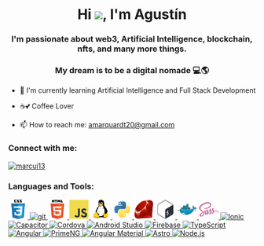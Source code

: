 <h1 align="center">Hi <img src="https://media.giphy.com/media/hvRJCLFzcasrR4ia7z/giphy.gif" width="28">, I'm Agustín</h1>
<h3 align="center">I'm passionate about web3, Artificial Intelligence, blockchain, nfts, and many more things.</h3>
<h3 align="center">My dream is to be a digital nomade 💻🌎</h3>

- 🌱 I'm currently learning Artificial Intelligence and Full Stack Development

- ☕💕 Coffee Lover

- 📫 How to reach me: amarquardt20@gmail.com

<h3 align="left">Connect with me:</h3>
<p align="left">
<a href="https://www.linkedin.com/in/agust%C3%ADn-marquardt-0015611b3/" target="blank"><img align="center" src="https://raw.githubusercontent.com/rahuldkjain/github-profile-readme-generator/master/src/images/icons/Social/linked-in-alt.svg" alt="marcui13" height="30" width="40" /></a></p>

<h3 align="left">Languages and Tools:</h3>
</a> 
<a href="https://www.w3schools.com/css/" target="_blank"> 
  <img src="https://raw.githubusercontent.com/devicons/devicon/master/icons/css3/css3-original-wordmark.svg" alt="css3" width="40" height="40"/> 
</a> 
<a href="https://git-scm.com/" target="_blank"> 
  <img src="https://www.vectorlogo.zone/logos/git-scm/git-scm-icon.svg" alt="git" width="40" height="40"/> 
</a> 
<a href="https://www.w3.org/html/" target="_blank"> 
  <img src="https://raw.githubusercontent.com/devicons/devicon/master/icons/html5/html5-original-wordmark.svg" alt="html5" width="40" height="40"/> 
</a>  
<a href="https://developer.mozilla.org/en-US/docs/Web/JavaScript" target="_blank"> 
  <img src="https://raw.githubusercontent.com/devicons/devicon/master/icons/javascript/javascript-original.svg" alt="javascript" width="40" height="40"/> 
</a> 
<a href="https://www.linux.org/" target="_blank"> 
  <img src="https://raw.githubusercontent.com/devicons/devicon/master/icons/linux/linux-original.svg" alt="linux" width="40" height="40"/> 
</a> 
<a href="" target="_blank"> 
  <img src="https://raw.githubusercontent.com/devicons/devicon/master/icons/python/python-original.svg" alt="python" width="40" height="40"/> 
</a> 
<a href="" target="_blank"> 
  <img src="https://raw.githubusercontent.com/devicons/devicon/master/icons/ruby/ruby-original.svg" alt="ruby" width="40" height="40"/> 
</a> 
<a href="" target="_blank"> 
  <img src="https://raw.githubusercontent.com/devicons/devicon/master/icons/bash/bash-original.svg" alt="bash" width="40" height="40"/> 
</a> 
<a href="" target="_blank"> 
  <img src="https://raw.githubusercontent.com/devicons/devicon/master/icons/docker/docker-original.svg" alt="docker" width="40" height="40"/> 
</a> 
<a href="" target="_blank"> 
  <img src="https://raw.githubusercontent.com/devicons/devicon/master/icons/sass/sass-original.svg" alt="sass" width="40" height="40"/> 
</a> 
<a href="https://ionicframework.com/" target="_blank"> 
  <img src="https://ionicframework.com/img/meta/logo.png" alt="Ionic" width="40" height="40"/> 
</a> 
<a href="https://capacitorjs.com/" target="_blank"> 
  <img src="https://capacitorjs.com/assets/img/og.png" alt="Capacitor" width="40" height="40"/> 
</a> 
<a href="https://cordova.apache.org/" target="_blank"> 
  <img src="https://cordova.apache.org/static/img/cordova_bot.png" alt="Cordova" width="40" height="40"/> 
</a> 
<a href="https://developer.android.com/studio" target="_blank"> 
  <img src="https://upload.wikimedia.org/wikipedia/commons/thumb/3/34/Android_Studio_icon.svg/1024px-Android_Studio_icon.svg.png" alt="Android Studio" width="40" height="40"/> 
</a> 
<a href="https://firebase.google.com/" target="_blank"> 
  <img src="https://firebase.google.com/downloads/brand-guidelines/PNG/logo-built_white.png" alt="Firebase" width="40" height="40"/> 
</a> 
<a href="https://www.typescriptlang.org/" target="_blank"> 
  <img src="https://raw.githubusercontent.com/remojansen/logo.ts/master/ts.png" alt="TypeScript" width="40" height="40"/> 
</a> 
<a href="https://angular.io/" target="_blank"> 
  <img src="https://angular.io/assets/images/logos/angular/angular.svg" alt="Angular" width="40" height="40"/> 
</a> 
<a href="https://www.primefaces.org/primeng/" target="_blank"> 
  <img src="https://www.primefaces.org/wp-content/uploads/2020/05/primeng-logo.png" alt="PrimeNG" width="40" height="40"/> 
</a> 
<a href="https://material.angular.io/" target="_blank"> 
  <img src="https://material.angular.io/assets/img/angular-material-logo.svg" alt="Angular Material" width="40" height="40"/> 
</a> 
<a href="https://astro.build/" target="_blank"> 
  <img src="https://astro.build/logo.svg" alt="Astro" width="40" height="40"/> 
</a>
<a href="https://nodejs.org" target="_blank"> 
  <img src="https://www.vectorlogo.zone/logos/nodejs/nodejs-icon.svg" alt="Node.js" width="40" height="40"/> 
</a>
</p>

